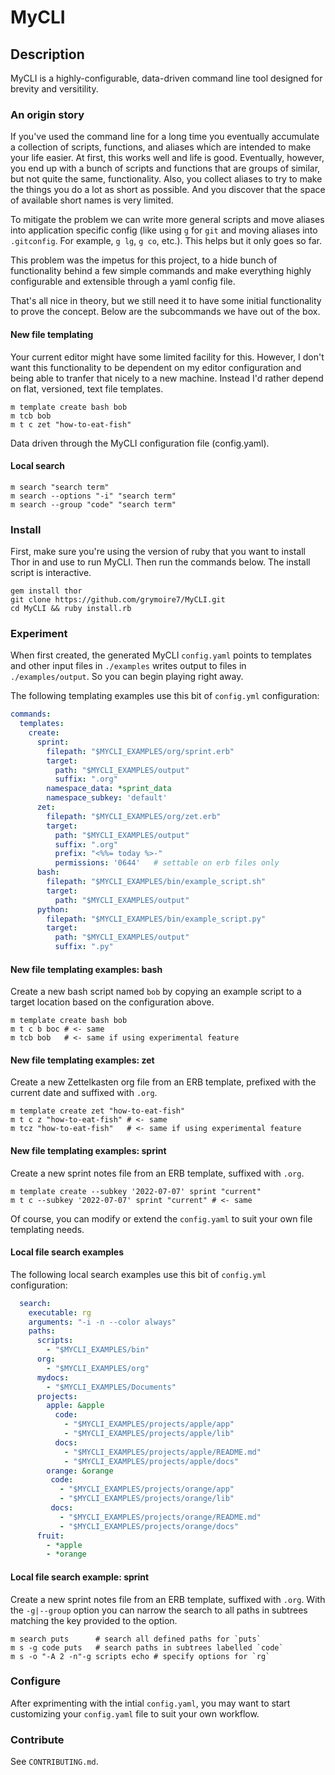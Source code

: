 # MyCLI

## Description
MyCLI is a highly-configurable, data-driven command line tool designed for
brevity and versitility.

### An origin story
If you've used the command line for a long time you eventually accumulate a
collection of scripts, functions, and aliases which are intended to make
your life easier. At first, this works well and life is good. Eventually,
however, you end up with a bunch of scripts and functions that are groups of
similar, but not quite the same, functionality. Also, you collect aliases to try
to make the things you do a lot as short as possible. And you discover that the
space of available short names is very limited.

To mitigate the problem we can write more general scripts and move aliases into
application specific config (like using `g` for `git` and moving aliases into
`.gitconfig`. For example, `g lg`, `g co`, etc.). This helps but it only goes
so far.

This problem was the impetus for this project, to a hide bunch of functionality
behind a few simple commands and make everything highly configurable and
extensible through a yaml config file.

That's all nice in theory, but we still need it to have some initial
functionality to prove the concept. Below are the subcommands we have out of the
box.

#### New file templating
Your current editor might have some limited facility for this.
However, I don't want this functionality to be dependent on my editor
configuration and being able to tranfer that nicely to a new machine.
Instead I'd rather depend on flat, versioned, text file templates.

```shell
m template create bash bob
m tcb bob
m t c zet "how-to-eat-fish"
```

Data driven through the MyCLI configuration file (config.yaml).

#### Local search

```shell
m search "search term"
m search --options "-i" "search term"
m search --group "code" "search term"
```

### Install

First, make sure you're using the version of ruby that you want to install Thor
in and use to run MyCLI. Then run the commands below. The install script is
interactive.

```shell
gem install thor
git clone https://github.com/grymoire7/MyCLI.git
cd MyCLI && ruby install.rb
```

### Experiment

When first created, the generated MyCLI `config.yaml` points to templates and
other input files in `./examples` writes output to files in `./examples/output`.
So you can begin playing right away.

The following templating examples use this bit of `config.yml` configuration:

```yaml
commands:
  templates:
    create:
      sprint:
        filepath: "$MYCLI_EXAMPLES/org/sprint.erb"
        target:
          path: "$MYCLI_EXAMPLES/output"
          suffix: ".org"
        namespace_data: *sprint_data
        namespace_subkey: 'default'
      zet:
        filepath: "$MYCLI_EXAMPLES/org/zet.erb"
        target:
          path: "$MYCLI_EXAMPLES/output"
          suffix: ".org"
          prefix: "<%%= today %>-"
          permissions: '0644'   # settable on erb files only
      bash:
        filepath: "$MYCLI_EXAMPLES/bin/example_script.sh"
        target:
          path: "$MYCLI_EXAMPLES/output"
      python:
        filepath: "$MYCLI_EXAMPLES/bin/example_script.py"
        target:
          path: "$MYCLI_EXAMPLES/output"
          suffix: ".py"
```

#### New file templating examples: bash

Create a new bash script named `bob` by copying an example script to a
target location based on the configuration above.

```shell
m template create bash bob
m t c b boc # <- same
m tcb bob   # <- same if using experimental feature
```

#### New file templating examples: zet

Create a new Zettelkasten org file from an ERB template, prefixed with
the current date and suffixed with `.org`.

```shell
m template create zet "how-to-eat-fish"
m t c z "how-to-eat-fish" # <- same
m tcz "how-to-eat-fish"   # <- same if using experimental feature
```

#### New file templating examples: sprint

Create a new sprint notes file from an ERB template, suffixed with `.org`.

```shell
m template create --subkey '2022-07-07' sprint "current"
m t c --subkey '2022-07-07' sprint "current" # <- same
```

Of course, you can modify or extend the `config.yaml` to suit your own
file templating needs.

#### Local file search examples

The following local search examples use this bit of `config.yml` configuration:

```yaml
  search:
    executable: rg
    arguments: "-i -n --color always"
    paths:
      scripts:
        - "$MYCLI_EXAMPLES/bin"
      org:
        - "$MYCLI_EXAMPLES/org"
      mydocs:
        - "$MYCLI_EXAMPLES/Documents"
      projects:
        apple: &apple
          code:
            - "$MYCLI_EXAMPLES/projects/apple/app"
            - "$MYCLI_EXAMPLES/projects/apple/lib"
          docs:
            - "$MYCLI_EXAMPLES/projects/apple/README.md"
            - "$MYCLI_EXAMPLES/projects/apple/docs"
        orange: &orange
         code:
           - "$MYCLI_EXAMPLES/projects/orange/app"
           - "$MYCLI_EXAMPLES/projects/orange/lib"
         docs:
           - "$MYCLI_EXAMPLES/projects/orange/README.md"
           - "$MYCLI_EXAMPLES/projects/orange/docs"
      fruit:
        - *apple
        - *orange
```

#### Local file search example: sprint

Create a new sprint notes file from an ERB template, suffixed with `.org`.
With the `-g|--group` option you can narrow the search to all paths in
subtrees matching the key provided to the option.

```shell
m search puts      # search all defined paths for `puts`
m s -g code puts   # search paths in subtrees labelled `code`
m s -o "-A 2 -n"-g scripts echo # specify options for `rg`
```

### Configure

After exprimenting with the intial `config.yaml`, you may want to start
customizing your `config.yaml` file to suit your own workflow.

### Contribute
See `CONTRIBUTING.md`.

